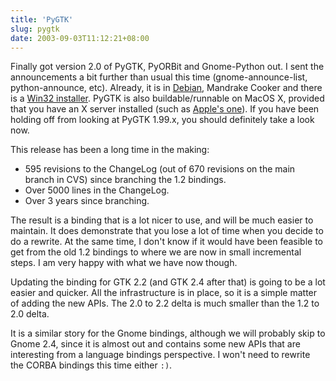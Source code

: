 ```yaml
---
title: 'PyGTK'
slug: pygtk
date: 2003-09-03T11:12:21+08:00
---
```


Finally got version 2.0 of PyGTK, PyORBit and Gnome-Python out. I sent
the announcements a bit further than usual this time
(gnome-announce-list, python-announce, etc). Already, it is in
[Debian](http://packages.debian.org/unstable/python/python-gtk2.html),
Mandrake Cooker and there is a [Win32
installer](http://www.pcpm.ucl.ac.be/~gustin/win32_ports/). PyGTK is
also buildable/runnable on MacOS X, provided that you have an X server
installed (such as [Apple\'s one](http://www.apple.com/macosx/x11/)). If
you have been holding off from looking at PyGTK 1.99.x, you should
definitely take a look now.

This release has been a long time in the making:

-   595 revisions to the ChangeLog (out of 670 revisions on the main
    branch in CVS) since branching the 1.2 bindings.
-   Over 5000 lines in the ChangeLog.
-   Over 3 years since branching.

The result is a binding that is a lot nicer to use, and will be much
easier to maintain. It does demonstrate that you lose a lot of time when
you decide to do a rewrite. At the same time, I don\'t know if it would
have been feasible to get from the old 1.2 bindings to where we are now
in small incremental steps. I am very happy with what we have now
though.

Updating the binding for GTK 2.2 (and GTK 2.4 after that) is going to be
a lot easier and quicker. All the infrastructure is in place, so it is a
simple matter of adding the new APIs. The 2.0 to 2.2 delta is much
smaller than the 1.2 to 2.0 delta.

It is a similar story for the Gnome bindings, although we will probably
skip to Gnome 2.4, since it is almost out and contains some new APIs
that are interesting from a language bindings perspective. I won\'t need
to rewrite the CORBA bindings this time either `:)`.
